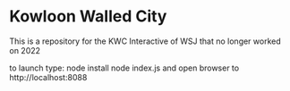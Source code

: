 # Kowloon Walled City
This is a repository for the KWC Interactive of WSJ that no longer worked on 2022

to launch type:
node install
node index.js
and open browser to http://localhost:8088